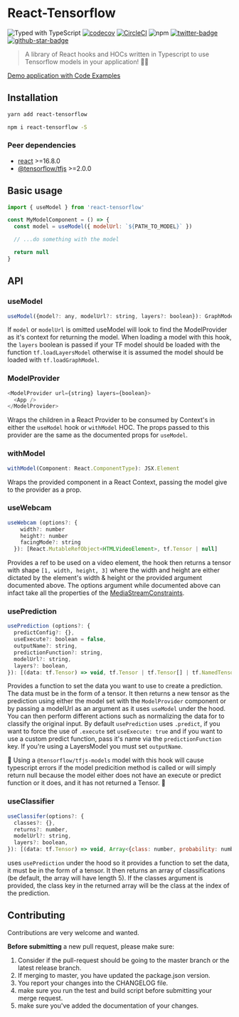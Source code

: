 # React-Tensorflow

![Typed with TypeScript][typescript]
[![codecov](https://codecov.io/gh/joshuaellis/react-tensorflow/branch/master/graph/badge.svg)](https://codecov.io/gh/joshuaellis/react-tensorflow)
[![CircleCI](https://circleci.com/gh/joshuaellis/react-tensorflow.svg?style=svg)](https://circleci.com/gh/joshuaellis/react-tensorflow)
![npm](https://img.shields.io/npm/v/react-tensorflow)
[![twitter-badge]][twitter]
[![github-star-badge]][github-star]

> A library of React hooks and HOCs written in Typescript to use Tensorflow models in your application! 🤖🧠

[Demo application with Code Examples](https://react-tensorflow-example.vercel.app/)

## Installation

```sh
yarn add react-tensorflow
```

```sh
npm i react-tensorflow -S
```

### Peer dependencies

- [react](https://www.npmjs.com/package/react) >=16.8.0
- [@tensorflow/tfjs](https://www.npmjs.com/package/@tensorflow/tfjs) >=2.0.0

## Basic usage

```js
import { useModel } from 'react-tensorflow'

const MyModelComponent = () => {
  const model = useModel({ modelUrl: `${PATH_TO_MODEL}` })

  // ...do something with the model

  return null
}
```

## API

### useModel

```js
useModel({model?: any, modelUrl?: string, layers?: boolean}): GraphModel | LayersModel | null
```

If `model` or `modelUrl` is omitted useModel will look to find the ModelProvider as it's context for returning the model. When loading a model with this hook, the `layers` boolean is passed if your TF model should be loaded with the function `tf.loadLayersModel` otherwise it is assumed the model should be loaded with `tf.loadGraphModel`.

### ModelProvider

```js
<ModelProvider url={string} layers={boolean}>
  <App />
</ModelProvider>
```

Wraps the children in a React Provider to be consumed by Context's in either the `useModel` hook or `withModel` HOC. The props passed to this provider are the same as the documented props for `useModel`.

### withModel

```js
withModel(Component: React.ComponentType): JSX.Element
```

Wraps the provided component in a React Context, passing the model give to the provider as a prop.

### useWebcam

```js
useWebcam (options?: {
    width?: number
    height?: number
    facingMode?: string
  }): [React.MutableRefObject<HTMLVideoElement>, tf.Tensor | null]
```

Provides a ref to be used on a video element, the hook then returns a tensor with shape `[1, width, height, 3]` where the width and height are either dictated by the element's width & height or the provided argument documented above. The options argument while documented above can infact take all the properties of the [MediaStreamConstraints](https://developer.mozilla.org/en-US/docs/Web/API/MediaStreamConstraints).

### usePrediction

```js
usePrediction (options?: {
  predictConfig?: {},
  useExecute?: boolean = false,
  outputName?: string,
  predictionFunction?: string,
  modelUrl?: string,
  layers?: boolean,
}): [(data: tf.Tensor) => void, tf.Tensor | tf.Tensor[] | tf.NamedTensorMap | null]
```

Provides a function to set the data you want to use to create a prediction. The data must be in the form of a tensor. It then returns a new tensor as the prediction using either the model set with the `ModelProvider` component or by passing a modelUrl as an argument as it uses `useModel` under the hood. You can then perform different actions such as normalizing the data for to classify the original input. By default `usePrediction` uses `.predict`, if you want to force the use of `.execute` set `useExecute: true` and if you want to use a custom predict function, pass it's name via the `predictionFunction` key. If you're using a LayersModel you must set `outputName`.

:no_entry_sign: Using a `@tensorflow/tfjs-models` model with this hook will cause typescript errors if the model predicition method is called or will simply return null because the model either does not have an execute or predict function or it does, and it has not returned a Tensor. :no_entry_sign:

### useClassifier

```js
useClassifer(options?: {
  classes?: {},
  returns?: number,
  modelUrl?: string,
  layers?: boolean,
}): [(data: tf.Tensor) => void, Array<{class: number, probability: number}>, Array<{class: string, probability: number}>, null]
```

uses `usePrediction` under the hood so it provides a function to set the data, it must be in the form of a tensor. It then returns an array of classifications (be default, the array will have length 5). If the classes argument is provided, the class key in the returned array will be the class at the index of the prediction.

## Contributing

Contributions are very welcome and wanted.

**Before submitting** a new pull request, please make sure:

1. Consider if the pull-request should be going to the master branch or the latest release branch.
2. If merging to master, you have updated the package.json version.
3. You report your changes into the CHANGELOG file.
4. make sure you run the test and build script before submitting your merge request.
5. make sure you've added the documentation of your changes.

[typescript]: https://flat.badgen.net/badge/icon/Typed?icon=typescript&label&labelColor=blue&color=555555
[github-star-badge]: https://img.shields.io/github/stars/joshuaellis/react-tensorflow.svg?style=social
[github-star]: https://github.com/joshuaellis/react-tensorflow/stargazers
[twitter]: https://twitter.com/intent/tweet?text=Check%20out%20react-tensorflow%20by%20@Josh%20Ellis%20https://github.com/joshuaellis/react-tensorflow%20%F0%9F%91%8D
[twitter-badge]: https://img.shields.io/twitter/url/https/github.com/kentcdodds/testing-workshop.svg?style=social
